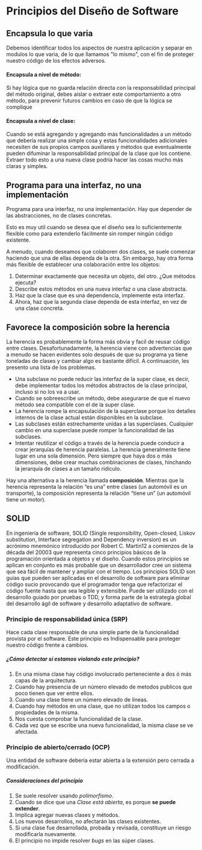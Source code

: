 # Principios del Diseño de Software

## Encapsula lo que varia

Debemos identificar todos los aspectos de nuestra aplicación y separar en modulos lo que varia, de lo que llamamos "lo mismo", con el fin de proteger nuestro código de los efectos adversos.

#### Encapsula a nivel de método: 
Si hay lógica que no guarda relación directa con la responsabilidad principal del método original, debes aislar o extraer este comportamiento a otro método, para prevenir futuros cambios en caso de que la lógica se complique

#### Encapsula a nivel de clase: 
Cuando se está agregando y agregando más funcionalidades a un método que debería realizar una simple cosa y estas funcionalidades adicionales necesiten de sus propios campos auxiliares y métodos que eventualmente pueden difuminar la responsabilidad principal de la clase que los contiene. Extraer todo esto a una nueva clase podría hacer las cosas mucho más claras y simples.

## Programa para una interfaz, no una implementación

Programa para una interfaz, no una implementación. Hay que depender de las abstracciones, no de clases concretas.

Esto es muy util cuando se desea que el diseño sea lo suficientemente flexible como para extenderlo fácilmente sin romper ningún código existente. 

A menudo, cuando deseamos que colaboren dos clases, se suele comenzar haciendo que una de ellas dependa de la otra. Sin embargo, hay otra forma más flexible de establecer una colaboración entre los objetos:

1. Determinar exactamente que necesita un objeto, del otro. ¿Que métodos ejecuta?
2. Describe estos métodos en una nueva interfaz o una clase abstracta.
3. Haz que la clase que es una dependencía, implemente esta interfaz.
4. Ahora, haz que la segunda clase dependa de esta interfaz, en vez de una clase concreta.

## Favorece la composición sobre la herencia

La herencia es probablemente la forma más obvia y facil de reusar código entre clases. Desafortunadamente, la herencia viene con advertencias que a menudo se hacen evidentes solo después de que su programa ya tiene toneladas de clases y cambiar algo es bastante difícil. A continuación, les presento una lista de los problemas.

-  Una subclase no puede reducir las interfaz de la super clase, es decir, debe implementar todos los métodos abstractos de la clase principal, incluso si no los va a usar.
-  Cuando se sobreescribe un método, debe asegurarse de que el nuevo método sea compatible con el de la super clase.
- La herencia rompe la encapsulación de la superclase porque los detalles internos de la clase actual están disponibles en la subclase. 
- Las subclases están estrechamente unidas a las superclases. Cualquier cambio en una superclase puede romper la funcionalidad de las subclases.
- Intentar reutilizar el código a través de la herencia puede conducir a crear jerarquías de herencia paralelas. La herencia generalmente tiene lugar en una sola dimensión. Pero siempre que haya dos o más dimensiones, debe crear muchas combinaciones de clases, hinchando la jerarquía de clases a un tamaño ridículo.

Hay una alternativa a la herencia llamada **composición**. Mientras que la herencia representa la relación “es una” entre clases (un automóvil es un transporte), la composición representa la relación “tiene un” (un automóvil tiene un motor).

## SOLID

En ingeniería de software, SOLID (Single responsibility, Open-closed, Liskov substitution, Interface segregation and Dependency inversion) es un acrónimo mnemónico introducido por Robert C. Martin1​2​ a comienzos de la década del 20003​ que representa cinco principios básicos de la programación orientada a objetos y el diseño. Cuando estos principios se aplican en conjunto es más probable que un desarrollador cree un sistema que sea fácil de mantener y ampliar con el tiempo.​ Los principios SOLID son guías que pueden ser aplicadas en el desarrollo de software para eliminar código sucio provocando que el programador tenga que refactorizar el código fuente hasta que sea legible y extensible. Puede ser utilizado con el desarrollo guiado por pruebas o TDD, y forma parte de la estrategia global del desarrollo ágil de software y desarrollo adaptativo de software.


### Principio de responsabilidad única (SRP)

Hace cada clase responsable de una simple parte de la funcionalidad provista por el software. Este principio es Indispensable para proteger nuestro código frente a cambios.

##### ¿Cómo detectar si estamos violando este principio?

1. En una misma clase hay código involucrado perteneciente a dos ó más capas de la arquitectura.
2. Cuando hay presencia de un número elevado de metodos publicos que poco tienen que ver entre ellos. 
3. Cuando una clase tiene un número elevado de líneas.
4. Cuando hay métodos en una clase, que no utilizan todos los campos o propiedades de la misma.
5. Nos cuesta comprobar la funcionalidad de la clase.
6. Cada vez que se escribe una nueva funcionalidad, la misma clase se ve afectada.

### Principio de abierto/cerrado (OCP)

Una entidad de software debería estar abierta a la extensión pero cerrada a modificación.

##### Consideraciones del principio
1. Se suele resolver usando *polimorfismo*.
2. Cuando se dice que una *Clase está abierta*, es porque **se puede extender**.
3. Implica agregar nuevas clases y métodos.
4. Los nuevos desarrollos, no afectarán las clases existentes.
5. Si una clase fue desarrollada, probada y revisada, constituye un riesgo modificarla nuevamente.
6. El principio no impide resolver *bugs* en las súper clases. 







